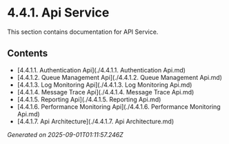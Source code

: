 # 4.4.1. Api Service

This section contains documentation for API Service.

## Contents

- [4.4.1.1. Authentication Api](./4.4.1.1. Authentication Api.md)
- [4.4.1.2. Queue Management Api](./4.4.1.2. Queue Management Api.md)
- [4.4.1.3. Log Monitoring Api](./4.4.1.3. Log Monitoring Api.md)
- [4.4.1.4. Message Trace Api](./4.4.1.4. Message Trace Api.md)
- [4.4.1.5. Reporting Api](./4.4.1.5. Reporting Api.md)
- [4.4.1.6. Performance Monitoring Api](./4.4.1.6. Performance Monitoring Api.md)
- [4.4.1.7. Api Architecture](./4.4.1.7. Api Architecture.md)

*Generated on 2025-09-01T01:11:57.246Z*
